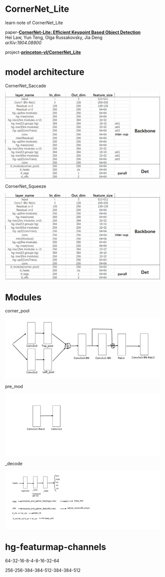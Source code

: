 # CornerNet_Lite
learn note of CornerNet_Lite

paper-[**CornerNet-Lite: Efficient Keypoint Based Object Detection**](https://arxiv.org/abs/1904.08900)  
Hei Law, Yun Teng, Olga Russakovsky, Jia Deng  
*arXiv:1904.08900* 

project-[**princeton-vl/CornerNet_Lite**](https://github.com/princeton-vl)

# model architecture

CornerNet_Saccade

![arch](https://github.com/tc-qaq/CornerNet_Lite/blob/master/saccade.png)

CornerNet_Squeeze

![arch](https://github.com/tc-qaq/CornerNet_Lite/blob/master/squeeze.jpg)

# Modules

corner_pool

![corner_pool](https://github.com/tc-qaq/CornerNet_Lite/blob/master/corner_pool.png)

pre_mod

![pre_mod](https://github.com/tc-qaq/CornerNet_Lite/blob/master/pre_mod.png)

_decode

![decode](https://github.com/tc-qaq/CornerNet_Lite/blob/master/decode.png)

# hg-featurmap-channels

64-32-16-8-4-8-16-32-64

256-256-384-384-512-384-384-512
